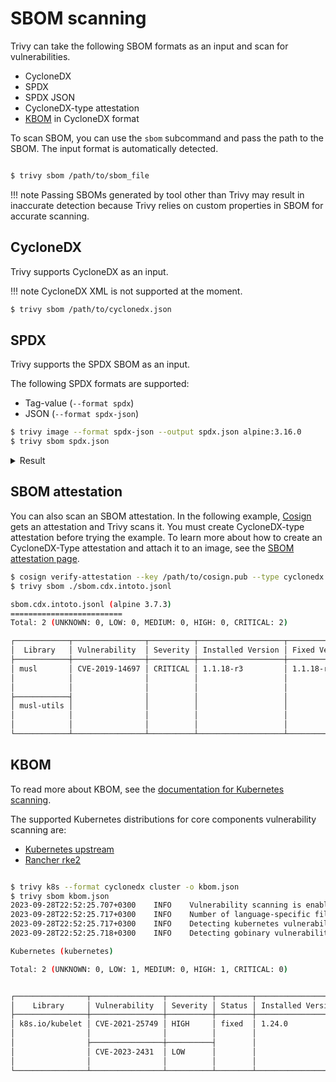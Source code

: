 # SBOM scanning

Trivy can take the following SBOM formats as an input and scan for vulnerabilities.

- CycloneDX
- SPDX
- SPDX JSON
- CycloneDX-type attestation
- [KBOM](./kubernetes.md#KBOM) in CycloneDX format

To scan SBOM, you can use the `sbom` subcommand and pass the path to the SBOM.
The input format is automatically detected.

```bash

$ trivy sbom /path/to/sbom_file

```

!!! note
    Passing SBOMs generated by tool other than Trivy may result in inaccurate detection
    because Trivy relies on custom properties in SBOM for accurate scanning.

## CycloneDX

Trivy supports CycloneDX as an input.

!!! note
    CycloneDX XML is not supported at the moment.

```bash
$ trivy sbom /path/to/cyclonedx.json
```

## SPDX

Trivy supports the SPDX SBOM as an input.

The following SPDX formats are supported:

- Tag-value (`--format spdx`)
- JSON (`--format spdx-json`)

```bash
$ trivy image --format spdx-json --output spdx.json alpine:3.16.0
$ trivy sbom spdx.json
```

<details>
<summary>Result</summary>

```
2022-09-15T21:32:27.168+0300    INFO    Vulnerability scanning is enabled
2022-09-15T21:32:27.169+0300    INFO    Detected SBOM format: spdx-json
2022-09-15T21:32:27.210+0300    INFO    Detected OS: alpine
2022-09-15T21:32:27.210+0300    INFO    Detecting Alpine vulnerabilities...
2022-09-15T21:32:27.211+0300    INFO    Number of language-specific files: 0

spdx.json (alpine 3.16.0)
=========================
Total: 5 (UNKNOWN: 0, LOW: 0, MEDIUM: 2, HIGH: 2, CRITICAL: 1)

┌──────────────┬────────────────┬──────────┬───────────────────┬───────────────┬────────────────────────────────────────────────────────────┐
│   Library    │ Vulnerability  │ Severity │ Installed Version │ Fixed Version │                           Title                            │
├──────────────┼────────────────┼──────────┼───────────────────┼───────────────┼────────────────────────────────────────────────────────────┤
│ busybox      │ CVE-2022-30065 │ HIGH     │ 1.35.0-r13        │ 1.35.0-r15    │ busybox: A use-after-free in Busybox's awk applet leads to │
│              │                │          │                   │               │ denial of service...                                       │
│              │                │          │                   │               │ https://avd.aquasec.com/nvd/cve-2022-30065                 │
├──────────────┼────────────────┼──────────┼───────────────────┼───────────────┼────────────────────────────────────────────────────────────┤
│ libcrypto1.1 │ CVE-2022-2097  │ MEDIUM   │ 1.1.1o-r0         │ 1.1.1q-r0     │ openssl: AES OCB fails to encrypt some bytes               │
│              │                │          │                   │               │ https://avd.aquasec.com/nvd/cve-2022-2097                  │
├──────────────┤                │          │                   │               │                                                            │
│ libssl1.1    │                │          │                   │               │                                                            │
│              │                │          │                   │               │                                                            │
├──────────────┼────────────────┼──────────┼───────────────────┼───────────────┼────────────────────────────────────────────────────────────┤
│ ssl_client   │ CVE-2022-30065 │ HIGH     │ 1.35.0-r13        │ 1.35.0-r15    │ busybox: A use-after-free in Busybox's awk applet leads to │
│              │                │          │                   │               │ denial of service...                                       │
│              │                │          │                   │               │ https://avd.aquasec.com/nvd/cve-2022-30065                 │
├──────────────┼────────────────┼──────────┼───────────────────┼───────────────┼────────────────────────────────────────────────────────────┤
│ zlib         │ CVE-2022-37434 │ CRITICAL │ 1.2.12-r1         │ 1.2.12-r2     │ zlib: a heap-based buffer over-read or buffer overflow in  │
│              │                │          │                   │               │ inflate in inflate.c...                                    │
│              │                │          │                   │               │ https://avd.aquasec.com/nvd/cve-2022-37434                 │
└──────────────┴────────────────┴──────────┴───────────────────┴───────────────┴────────────────────────────────────────────────────────────┘
```

</details>

## SBOM attestation

You can also scan an SBOM attestation.
In the following example, [Cosign](https://github.com/sigstore/cosign) gets an attestation and Trivy scans it.
You must create CycloneDX-type attestation before trying the example.
To learn more about how to create an CycloneDX-Type attestation and attach it to an image, see the [SBOM attestation page](../supply-chain/attestation/sbom.md#sign-with-a-local-key-pair).

```bash
$ cosign verify-attestation --key /path/to/cosign.pub --type cyclonedx <IMAGE> > sbom.cdx.intoto.jsonl
$ trivy sbom ./sbom.cdx.intoto.jsonl

sbom.cdx.intoto.jsonl (alpine 3.7.3)
=========================
Total: 2 (UNKNOWN: 0, LOW: 0, MEDIUM: 0, HIGH: 0, CRITICAL: 2)

┌────────────┬────────────────┬──────────┬───────────────────┬───────────────┬──────────────────────────────────────────────────────────┐
│  Library   │ Vulnerability  │ Severity │ Installed Version │ Fixed Version │                          Title                           │
├────────────┼────────────────┼──────────┼───────────────────┼───────────────┼──────────────────────────────────────────────────────────┤
│ musl       │ CVE-2019-14697 │ CRITICAL │ 1.1.18-r3         │ 1.1.18-r4     │ musl libc through 1.1.23 has an x87 floating-point stack │
│            │                │          │                   │               │ adjustment im ......                                     │
│            │                │          │                   │               │ https://avd.aquasec.com/nvd/cve-2019-14697               │
├────────────┤                │          │                   │               │                                                          │
│ musl-utils │                │          │                   │               │                                                          │
│            │                │          │                   │               │                                                          │
│            │                │          │                   │               │                                                          │
└────────────┴────────────────┴──────────┴───────────────────┴───────────────┴──────────────────────────────────────────────────────────┘
```

## KBOM

To read more about KBOM, see the [documentation for Kubernetes scanning](./kubernetes.md#KBOM).

The supported Kubernetes distributions for core components vulnerability scanning are:

- [Kubernetes upstream](https://github.com/kubernetes/kubernetes)
- [Rancher rke2](https://github.com/rancher/rke2)

```sh

$ trivy k8s --format cyclonedx cluster -o kbom.json
$ trivy sbom kbom.json
2023-09-28T22:52:25.707+0300    INFO    Vulnerability scanning is enabled
2023-09-28T22:52:25.717+0300    INFO    Number of language-specific files: 3
2023-09-28T22:52:25.717+0300    INFO    Detecting kubernetes vulnerabilities...
2023-09-28T22:52:25.718+0300    INFO    Detecting gobinary vulnerabilities...

Kubernetes (kubernetes)

Total: 2 (UNKNOWN: 0, LOW: 1, MEDIUM: 0, HIGH: 1, CRITICAL: 0)


┌────────────────┬────────────────┬──────────┬────────┬───────────────────┬────────────────────────────────┬──────────────────────────────────────────────────┐
│    Library     │ Vulnerability  │ Severity │ Status │ Installed Version │          Fixed Version         │                 Title                            │
├────────────────┼────────────────┼──────────┼────────┼───────────────────┼────────────────────────────────┼──────────────────────────────────────────────────┤
│ k8s.io/kubelet │ CVE-2021-25749 │ HIGH     │ fixed  │ 1.24.0            │ 1.22.14, 1.23.11, 1.24.5       │ runAsNonRoot logic bypass for Windows containers │
│                │                │          │        │                   │                                │ https://avd.aquasec.com/nvd/cve-2021-25749       │
│                ├────────────────┼──────────┤        │                   ├────────────────────────────────┼──────────────────────────────────────────────────┤
│                │ CVE-2023-2431  │ LOW      │        │                   │1.24.14, 1.25.9, 1.26.4, 1.27.1 │ Bypass of seccomp profile enforcement            │
│                │                │          │        │                   │                                │ https://avd.aquasec.com/nvd/cve-2023-2431        │
└────────────────┴────────────────┴──────────┴────────┴───────────────────┴────────────────────────────────┴──────────────────────────────────────────────────┘

```
